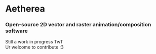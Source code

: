 # Aetherea
### Open-source 2D vector and raster animation/composition software

Still a work in progress TwT </br>
Ur welcome to contribute :3
